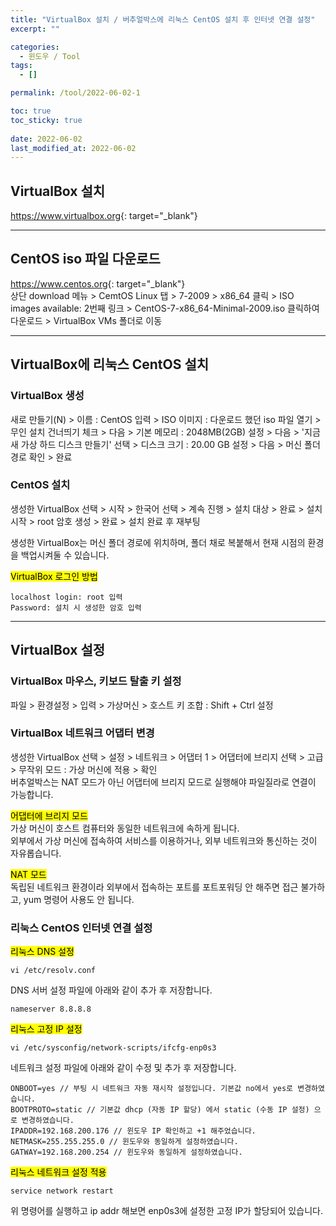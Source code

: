 ```yaml
---
title: "VirtualBox 설치 / 버추얼박스에 리눅스 CentOS 설치 후 인터넷 연결 설정"
excerpt: ""

categories:
  - 윈도우 / Tool
tags:
  - []

permalink: /tool/2022-06-02-1

toc: true
toc_sticky: true
 
date: 2022-06-02
last_modified_at: 2022-06-02
---
```


## VirtualBox 설치

<https://www.virtualbox.org>{: target="_blank"}

---

## CentOS iso 파일 다운로드

<https://www.centos.org>{: target="_blank"}  
상단 download 메뉴 > CemtOS Linux 탭 > 7-2009 > x86_64 클릭 > ISO images available: 2번째 링크 > CentOS-7-x86_64-Minimal-2009.iso 클릭하여 다운로드 > VirtualBox VMs 폴더로 이동

---

## VirtualBox에 리눅스 CentOS 설치

### VirtualBox 생성
새로 만들기(N) > 이름 : CentOS 입력 > ISO 이미지 : 다운로드 했던 iso 파일 열기 > 무인 설치 건너띄기 체크 > 다음 > 기본 메모리 : 2048MB(2GB) 설정 > 다음 > '지금 새 가상 하드 디스크 만들기' 선택 > 디스크 크기 : 20.00 GB 설정 > 다음 > 머신 폴더 경로 확인 > 완료

### CentOS 설치
생성한 VirtualBox 선택 > 시작 > 한국어 선택 > 계속 진행 > 설치 대상 > 완료 > 설치 시작 > root 암호 생성 > 완료 > 설치 완료 후 재부팅

생성한 VirtualBox는 머신 폴더 경로에 위치하며, 폴더 채로 복붙해서 현재 시점의 환경을 백업시켜둘 수 있습니다.

<mark>VirtualBox 로그인 방법</mark>
```
localhost login: root 입력
Password: 설치 시 생성한 암호 입력
```

---

## VirtualBox 설정

### VirtualBox 마우스, 키보드 탈출 키 설정
파일 > 환경설정 > 입력 > 가상머신 > 호스트 키 조합 : Shift + Ctrl 설정

### VirtualBox 네트워크 어댑터 변경
생성한 VirtualBox 선택 > 설정 > 네트워크 > 어댑터 1 > 어댑터에 브리지 선택 > 고급 > 무작위 모드 : 가상 머신에 적용 > 확인  
버추얼박스는 NAT 모드가 아닌 어댑터에 브리지 모드로 실행해야 파일질라로 연결이 가능합니다.  

<mark>어댑터에 브리지 모드</mark>  
가상 머신이 호스트 컴퓨터와 동일한 네트워크에 속하게 됩니다.  
외부에서 가상 머신에 접속하여 서비스를 이용하거나, 외부 네트워크와 통신하는 것이 자유롭습니다.

<mark>NAT 모드</mark>  
독립된 네트워크 환경이라 외부에서 접속하는 포트를 포트포워딩 안 해주면 접근 불가하고, yum 명령어 사용도 안 됩니다.

### 리눅스 CentOS 인터넷 연결 설정
<mark>리눅스 DNS 설정</mark>
```
vi /etc/resolv.conf
```
DNS 서버 설정 파일에 아래와 같이 추가 후 저장합니다.
```
nameserver 8.8.8.8
```

<mark>리눅스 고정 IP 설정</mark>
```
vi /etc/sysconfig/network-scripts/ifcfg-enp0s3
```
네트워크 설정 파일에 아래와 같이 수정 및 추가 후 저장합니다.
```
ONBOOT=yes // 부팅 시 네트워크 자동 재시작 설정입니다. 기본값 no에서 yes로 변경하였습니다.
BOOTPROTO=static // 기본값 dhcp (자동 IP 할당) 에서 static (수동 IP 설정) 으로 변경하였습니다.
IPADDR=192.168.200.176 // 윈도우 IP 확인하고 +1 해주었습니다.
NETMASK=255.255.255.0 // 윈도우와 동일하게 설정하였습니다.
GATWAY=192.168.200.254 // 윈도우와 동일하게 설정하였습니다.
```

<mark>리눅스 네트워크 설정 적용</mark>
```
service network restart
```
위 명령어를 실행하고 ip addr 해보면 enp0s3에 설정한 고정 IP가 할당되어 있습니다.
